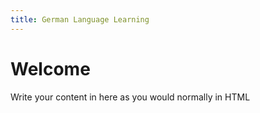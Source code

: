 ```yaml
---
title: German Language Learning
---
```


<h1>Welcome</h1>
<p>Write your content in here as you would normally in HTML</p>
